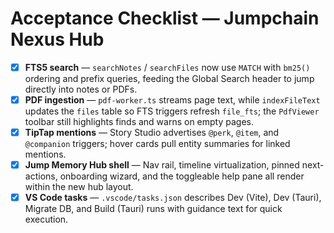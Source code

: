 # Acceptance Checklist — Jumpchain Nexus Hub

- [x] **FTS5 search** — `searchNotes` / `searchFiles` now use `MATCH` with `bm25()` ordering and prefix queries, feeding the Global Search header to jump directly into notes or PDFs.
- [x] **PDF ingestion** — `pdf-worker.ts` streams page text, while `indexFileText` updates the `files` table so FTS triggers refresh `file_fts`; the `PdfViewer` toolbar still highlights finds and warns on empty pages.
- [x] **TipTap mentions** — Story Studio advertises `@perk`, `@item`, and `@companion` triggers; hover cards pull entity summaries for linked mentions.
- [x] **Jump Memory Hub shell** — Nav rail, timeline virtualization, pinned next-actions, onboarding wizard, and the toggleable help pane all render within the new hub layout.
- [x] **VS Code tasks** — `.vscode/tasks.json` describes Dev (Vite), Dev (Tauri), Migrate DB, and Build (Tauri) runs with guidance text for quick execution.
